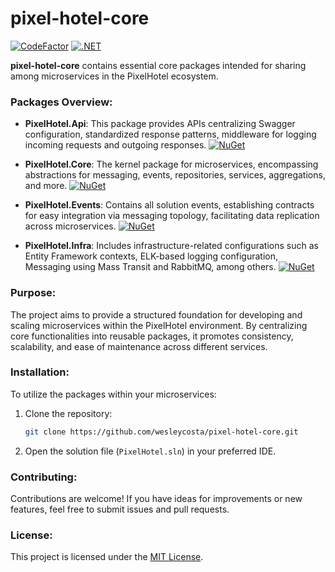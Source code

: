 # pixel-hotel-core

[![CodeFactor](https://www.codefactor.io/repository/github/wesleycosta/pixel-hotel-core/badge)](https://www.codefactor.io/repository/github/wesleycosta/pixel-hotel-core)
[![.NET](https://github.com/wesleycosta/pixel-hotel-core/actions/workflows/dotnet.yml/badge.svg)](https://github.com/wesleycosta/pixel-hotel-core/actions/workflows/dotnet.yml)

**pixel-hotel-core** contains essential core packages intended for sharing among microservices in the PixelHotel ecosystem.

### Packages Overview:

- **PixelHotel.Api**: This package provides APIs centralizing Swagger configuration, standardized response patterns, middleware for logging incoming requests and outgoing responses. [![NuGet](https://img.shields.io/nuget/v/PixelHotel.Api.svg)](https://www.nuget.org/packages/PixelHotel.Api)

- **PixelHotel.Core**: The kernel package for microservices, encompassing abstractions for messaging, events, repositories, services, aggregations, and more. [![NuGet](https://img.shields.io/nuget/v/PixelHotel.Core.svg)](https://www.nuget.org/packages/PixelHotel.Core)

- **PixelHotel.Events**: Contains all solution events, establishing contracts for easy integration via messaging topology, facilitating data replication across microservices. [![NuGet](https://img.shields.io/nuget/v/PixelHotel.Events.svg)](https://www.nuget.org/packages/PixelHotel.Events)

- **PixelHotel.Infra**: Includes infrastructure-related configurations such as Entity Framework contexts, ELK-based logging configuration, Messaging using Mass Transit and RabbitMQ, among others. [![NuGet](https://img.shields.io/nuget/v/PixelHotel.Infra.svg)](https://www.nuget.org/packages/PixelHotel.Infra)

### Purpose:

The project aims to provide a structured foundation for developing and scaling microservices within the PixelHotel environment. By centralizing core functionalities into reusable packages, it promotes consistency, scalability, and ease of maintenance across different services.

### Installation:

To utilize the packages within your microservices:

1. Clone the repository:

   ```bash
   git clone https://github.com/wesleycosta/pixel-hotel-core.git
   ```

2. Open the solution file (`PixelHotel.sln`) in your preferred IDE.

### Contributing:

Contributions are welcome! If you have ideas for improvements or new features, feel free to submit issues and pull requests.

### License:

This project is licensed under the [MIT License](LICENSE).
